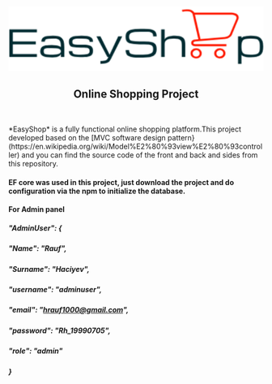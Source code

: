 <p align="center">
  <img src="forReadME/logo.png">
</p>

<h2 align="center">Online Shopping Project</h2>
<br/>

<p>*EasyShop* is a fully functional online shopping platform.This project developed based on the [MVC software design pattern}(https://en.wikipedia.org/wiki/Model%E2%80%93view%E2%80%93controller) and you can find the source code of the front and back and sides from this repository.

</P>

#### EF core was used in this project, just download the project and do configuration via the npm to initialize the database.

#### For Admin panel

##### "AdminUser": {
#####       "Name": "Rauf",
#####       "Surname": "Haciyev",
#####       "username": "adminuser",
#####       "email": "hrauf1000@gmail.com",
#####       "password": "Rh_19990705",
#####       "role": "admin"
#####     }
